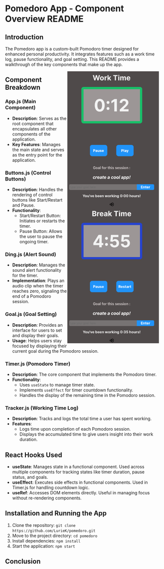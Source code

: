 # Pomedoro App - Component Overview README

## Introduction

The Pomedoro app is a custom-built Pomodoro timer designed for enhanced personal productivity. It integrates features such as a work time log, pause functionality, and goal setting. This README provides a walkthrough of the key components that make up the app.

<img src="./src/working_img.png" width="300" align="right">

<img src="./src/break_img.png" width="300" align="right">


## Component Breakdown

### App.js (Main Component)
- **Description**: Serves as the root component that encapsulates all other components of the application.
- **Key Features**: Manages the main state and serves as the entry point for the application.

### Buttons.js (Control Buttons)
- **Description**: Handles the rendering of control buttons like Start/Restart and Pause.
- **Functionality**: 
  - Start/Restart Button: Initiates or restarts the timer.
  - Pause Button: Allows the user to pause the ongoing timer.

### Ding.js (Alert Sound)
- **Description**: Manages the sound alert functionality for the timer.
- **Implementation**: Plays an audio clip when the timer reaches zero, signaling the end of a Pomodoro session.

### Goal.js (Goal Setting)
- **Description**: Provides an interface for users to set and display their goals.
- **Usage**: Helps users stay focused by displaying their current goal during the Pomodoro session.

### Timer.js (Pomodoro Timer)
- **Description**: The core component that implements the Pomodoro timer.
- **Functionality**: 
  - Uses `useState` to manage timer state.
  - Implements `useEffect` for timer countdown functionality.
  - Handles the display of the remaining time in the Pomodoro session.

### Tracker.js (Working Time Log)
- **Description**: Tracks and logs the total time a user has spent working.
- **Features**: 
  - Logs time upon completion of each Pomodoro session.
  - Displays the accumulated time to give users insight into their work duration.

## React Hooks Used

- **useState**: Manages state in a functional component. Used across multiple components for tracking states like timer duration, pause status, and goals.
- **useEffect**: Executes side effects in functional components. Used in Timer.js for handling countdown logic.
- **useRef**: Accesses DOM elements directly. Useful in managing focus without re-rendering components.

## Installation and Running the App

1. Clone the repository: `git clone https://github.com/LurieK/pomedoro.git`
2. Move to the project directory: `cd pomedoro`
3. Install dependencies: `npm install`
4. Start the application: `npm start`

## Conclusion


